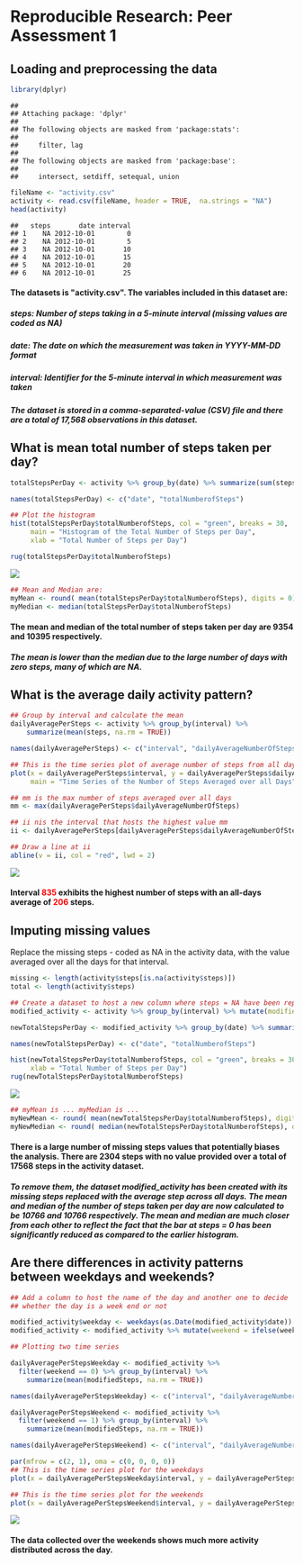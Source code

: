 # Reproducible Research: Peer Assessment 1


## Loading and preprocessing the data


```r
library(dplyr)
```

```
## 
## Attaching package: 'dplyr'
## 
## The following objects are masked from 'package:stats':
## 
##     filter, lag
## 
## The following objects are masked from 'package:base':
## 
##     intersect, setdiff, setequal, union
```

```r
fileName <- "activity.csv"
activity <- read.csv(fileName, header = TRUE,  na.strings = "NA")
head(activity)
```

```
##   steps       date interval
## 1    NA 2012-10-01        0
## 2    NA 2012-10-01        5
## 3    NA 2012-10-01       10
## 4    NA 2012-10-01       15
## 5    NA 2012-10-01       20
## 6    NA 2012-10-01       25
```

#### The datasets is "activity.csv". The variables included in this dataset are:

##### steps: Number of steps taking in a 5-minute interval (missing values are coded as NA)

##### date: The date on which the measurement was taken in YYYY-MM-DD format

##### interval: Identifier for the 5-minute interval in which measurement was taken

##### The dataset is stored in a comma-separated-value (CSV) file and there are a total of 17,568 observations in this dataset.



## What is mean total number of steps taken per day?


```r
totalStepsPerDay <- activity %>% group_by(date) %>% summarize(sum(steps, na.rm = TRUE))

names(totalStepsPerDay) <- c("date", "totalNumberofSteps")

## Plot the histogram
hist(totalStepsPerDay$totalNumberofSteps, col = "green", breaks = 30,
     main = "Histogram of the Total Number of Steps per Day",
     xlab = "Total Number of Steps per Day")

rug(totalStepsPerDay$totalNumberofSteps)
```

![](PA1_template_files/figure-html/unnamed-chunk-2-1.png) 

```r
## Mean and Median are:
myMean <- round( mean(totalStepsPerDay$totalNumberofSteps), digits = 0)
myMedian <- median(totalStepsPerDay$totalNumberofSteps)
```

#### The mean and median of the total number of steps taken per day are 9354 and 10395 respectively. 
##### The mean is lower than the median due to the large number of days with zero steps, many of which are NA.



## What is the average daily activity pattern?


```r
## Group by interval and calculate the mean
dailyAveragePerSteps <- activity %>% group_by(interval) %>%
    summarize(mean(steps, na.rm = TRUE))

names(dailyAveragePerSteps) <- c("interval", "dailyAverageNumberOfSteps")

## This is the time series plot of average number of steps from all days versus intervals across a day
plot(x = dailyAveragePerSteps$interval, y = dailyAveragePerSteps$dailyAverageNumberOfSteps, type = "l",
     main = "Time Series of the Number of Steps Averaged over all Days", xlab = "Interval", ylab = "Average Number of Steps")

## mm is the max number of steps averaged over all days
mm <- max(dailyAveragePerSteps$dailyAverageNumberOfSteps)

## ii nis the interval that hosts the highest value mm
ii <- dailyAveragePerSteps[dailyAveragePerSteps$dailyAverageNumberOfSteps == mm,]$interval

## Draw a line at ii
abline(v = ii, col = "red", lwd = 2)
```

![](PA1_template_files/figure-html/unnamed-chunk-3-1.png) 


#### Interval <font color="red">  835 </font> exhibits the highest number of steps with an all-days average of <font color="red"> 206 </font> steps.


## Imputing missing values


Replace the missing steps - coded as NA in the activity data, with the  value averaged over all the days for that interval.  


```r
missing <- length(activity$steps[is.na(activity$steps)])
total <- length(activity$steps)

## Create a dataset to host a new column where steps = NA have been replaced with the average over all days
modified_activity <- activity %>% group_by(interval) %>% mutate(modifiedSteps = ifelse(is.na(steps), mean(steps, na.rm = TRUE), steps))

newTotalStepsPerDay <- modified_activity %>% group_by(date) %>% summarize(sum(modifiedSteps, na.rm = TRUE))

names(newTotalStepsPerDay) <- c("date", "totalNumberofSteps")

hist(newTotalStepsPerDay$totalNumberofSteps, col = "green", breaks = 30,  main = "Histogram of the Total Number of Steps per Day",
     xlab = "Total Number of Steps per Day")
rug(newTotalStepsPerDay$totalNumberofSteps)
```

![](PA1_template_files/figure-html/unnamed-chunk-4-1.png) 

```r
## myMean is ... myMedian is ...
myNewMean <- round( mean(newTotalStepsPerDay$totalNumberofSteps), digits = 0)
myNewMedian <- round( median(newTotalStepsPerDay$totalNumberofSteps), digits = 0)
```

#### There is a large number of missing steps values that potentially biases the analysis. There are 2304 steps with no value provided over a total of 17568 steps in the activity dataset.

##### To remove them, the dataset modified_activity has been created with its missing steps replaced with the average step across all days.  The mean and median of the number of steps taken per day are now calculated to be  10766 and 10766 respectively. The mean and median are much closer from each other to reflect the fact that the bar at steps = 0 has been significantly reduced as compared to the earlier histogram.


## Are there differences in activity patterns between weekdays and weekends?


```r
## Add a column to host the name of the day and another one to decide 
## whether the day is a week end or not

modified_activity$weekday <- weekdays(as.Date(modified_activity$date))
modified_activity <- modified_activity %>% mutate(weekend = ifelse(weekday %in% c("Saturday", "Sunday"), 1, 0))

## Plotting two time series

dailyAveragePerStepsWeekday <- modified_activity %>% 
  filter(weekend == 0) %>% group_by(interval) %>%
    summarize(mean(modifiedSteps, na.rm = TRUE))

names(dailyAveragePerStepsWeekday) <- c("interval", "dailyAverageNumberOfSteps")

dailyAveragePerStepsWeekend <- modified_activity %>% 
  filter(weekend == 1) %>% group_by(interval) %>%
    summarize(mean(modifiedSteps, na.rm = TRUE))

names(dailyAveragePerStepsWeekend) <- c("interval", "dailyAverageNumberOfSteps")

par(mfrow = c(2, 1), oma = c(0, 0, 0, 0))
## This is the time series plot for the weekdays
plot(x = dailyAveragePerStepsWeekday$interval, y = dailyAveragePerStepsWeekday$dailyAverageNumberOfSteps, type = "l", main = "weekdays", xlab = "interval", ylab = "steps averaged across all days")

## This is the time series plot for the weekends
plot(x = dailyAveragePerStepsWeekend$interval, y = dailyAveragePerStepsWeekend$dailyAverageNumberOfSteps, type = "l", main = "weekends", xlab = "interval", ylab = "steps averaged across all days")
```

![](PA1_template_files/figure-html/unnamed-chunk-5-1.png) 

#### The data collected over the weekends shows much more activity distributed across the day.


